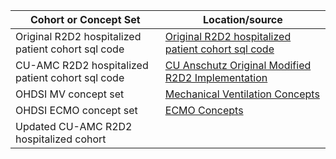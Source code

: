 |Cohort or Concept Set|Location/source|
|------------ | ------------- |
Original R2D2 hospitalized patient cohort sql code | [Original R2D2 hospitalized patient cohort sql code](ElectronicPhenotype/COVID-19/)|  
| CU-AMC R2D2 hospitalized patient cohort sql code | [CU Anschutz Original Modified R2D2 Implementation](CU%20Anschutz%20Orignal%20Modified%20R2D2%20Implementation) | 
| OHDSI MV concept set| [Mechanical Ventilation Concepts](Mechanical_Ventilation_Concepts)|
| OHDSI ECMO concept set | [ECMO Concepts](ECMO_Concepts) |
| Updated CU-AMC R2D2 hospitalized cohort |  |